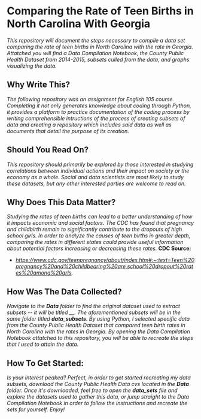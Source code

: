 # Comparing the Rate of Teen Births in North Carolina With Georgia
*This repository will document the steps necessary to compile a data set comparing the rate of teen births in North Carolina with the rate in Georgia. Attatched you will find a Data Compilation Notebook, the County Public Health Dataset from 2014-2015, subsets culled from the data, and graphs visualizing the data.*

## Why Write This?
*The following repository was an assignment for English 105 course. Completing it not only generates knowledge about coding through Python, it provides a platform to practice documentation of the coding process by writing comprehensible intructions of the process of creating subsets of data and creating a repository which includes said data as well as documents that detail the purpose of its creation.*

## Should You Read On?
*This repository should primarily be explored by those interested in studying correlations between individual actions and their impact on society or the economy as a whole. Social and data scientists are most likely to study these datasets, but any other interested parties are welcome to read on.*

## Why Does This Data Matter?

*Studying the rates of teen births can lead to a better understanding of how it impacts economic and social factors. The CDC has found that pregnancy and childbirth remain to significantly contribute to the dropouts of high school girls. In order to analyze the causes of teen births in greater depth, comparing the rates in different states could provide useful information about potential factors increasing or decreasing these rates.*
**CDC Source:**
  - *https://www.cdc.gov/teenpregnancy/about/index.htm#:~:text=Teen%20pregnancy%20and%20childbearing%20are,school%20dropout%20rates%20among%20grls.*

## How Was The Data Collected?
*Navigate to the **Data** folder to find the original dataset used to extract subsets -- it will be titled **__**. The aforementioned subsets will be in the same folder titled **data_subsets**. By using Python, I selected specific data from the County Public Health Dataset that compared teen birth rates in North Carolina with the rates in Georgia. By opening the Data Compilation Notebook attatched to this repository, you will be able to recreate the steps that I used to attain the data.*

## How To Get Started:
*Is your interest peaked? Perfect, in order to get started recreating my data subsets, download the County Public Health Data cvs located in the **Data** folder. Once it's downloaded, feel free to open the **data_sets** file and explore the datasets used to gather this data, or jump straight to the Data Compilation Notebook in order to follow the instructions and recreate the sets for yourself. Enjoy!*
